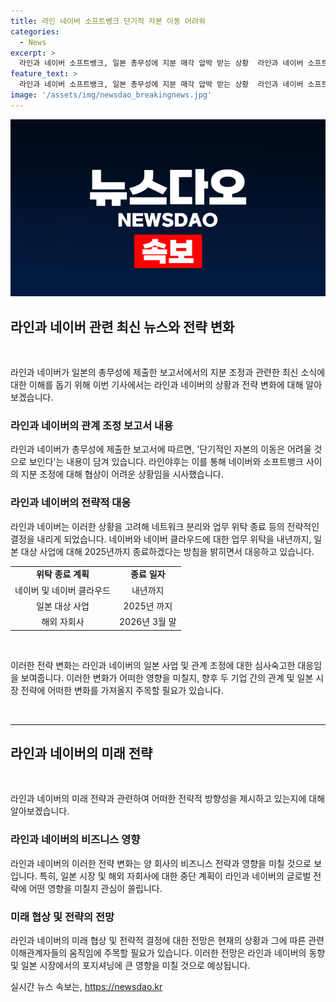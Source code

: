```yaml
---
title: 라인 네이버 소프트뱅크 단기적 자본 이동 어려워
categories:
  - News
excerpt: >
  라인과 네이버 소프트뱅크, 일본 총무성에 지분 매각 압박 받는 상황  라인과 네이버 소프트뱅크가 일본 총무성에 제출한 보고서에서 단기적인 자본 이동이 어렵다고 밝혀, 양사 간의 지분 조정이 어렵다는 것으로 알려졌다. 일본 정부의 A홀딩스 지분 매각 압력 속에서 라인야후는 네이버와의 관계를 재평가하며 네트워크 분리와 업무 위탁 종료일을 앞당기는 등의 대응을 결정했다. 네이버는 라인의 성공과 동남아시아 사업을 고려하며 장기화될 것으로 보인다.
feature_text: >
  라인과 네이버 소프트뱅크, 일본 총무성에 지분 매각 압박 받는 상황  라인과 네이버 소프트뱅크가 일본 총무성에 제출한 보고서에서 단기적인 자본 이동이 어렵다고 밝혀, 양사 간의 지분 조정이 어렵다는 것으로 알려졌다. 일본 정부의 A홀딩스 지분 매각 압력 속에서 라인야후는 네이버와의 관계를 재평가하며 네트워크 분리와 업무 위탁 종료일을 앞당기는 등의 대응을 결정했다. 네이버는 라인의 성공과 동남아시아 사업을 고려하며 장기화될 것으로 보인다.
image: '/assets/img/newsdao_breakingnews.jpg'
---
```


<p><img src="/assets/img/newsdao_breakingnews.jpg" alt="ranknews 속보" /></p>

<h2 data-ke-size="size26">라인과 네이버 관련 최신 뉴스와 전략 변화</h2>

<p data-ke-size="size16">&nbsp;</p>

<p>라인과 네이버가 일본의 총무성에 제출한 보고서에서의 지분 조정과 관련한 최신 소식에 대한 이해를 돕기 위해 이번 기사에서는 라인과 네이버의 상황과 전략 변화에 대해 알아보겠습니다.</p>

<h3>라인과 네이버의 관계 조정 보고서 내용</h3>

<p data-ke-size="size16">라인과 네이버가 총무성에 제출한 보고서에 따르면, '단기적인 자본의 이동은 어려울 것으로 보인다'는 내용이 담겨 있습니다. 라인야후는 이를 통해 네이버와 소프트뱅크 사이의 지분 조정에 대해 협상이 어려운 상황임을 시사했습니다.</p>

<h3>라인과 네이버의 전략적 대응</h3>

<p data-ke-size="size16">라인과 네이버는 이러한 상황을 고려해 네트워크 분리와 업무 위탁 종료 등의 전략적인 결정을 내리게 되었습니다. 네이버와 네이버 클라우드에 대한 업무 위탁을 내년까지, 일본 대상 사업에 대해 2025년까지 종료하겠다는 방침을 밝히면서 대응하고 있습니다.</p>

<table>
  <tbody>
    <tr>
      <td style="text-align: center; height: 17px;"><b>위탁 종료 계획</b></td>
      <td style="text-align: center; height: 17px;"><b>종료 일자</b></td>
    </tr>
    <tr>
      <td style="text-align: center; height: 17px;">네이버 및 네이버 클라우드</td>
      <td style="text-align: center; height: 17px;">내년까지</td>
    </tr>
    <tr>
      <td style="text-align: center; height: 17px;">일본 대상 사업</td>
      <td style="text-align: center; height: 17px;">2025년 까지</td>
    </tr>
    <tr>
      <td style="text-align: center; height: 17px;">해외 자회사</td>
      <td style="text-align: center; height: 17px;">2026년 3월 말</td>
    </tr>
  </tbody>
</table>

<p data-ke-size="size16">&nbsp;</p>

<p>이러한 전략 변화는 라인과 네이버의 일본 사업 및 관계 조정에 대한 심사숙고한 대응임을 보여줍니다. 이러한 변화가 어떠한 영향을 미칠지, 향후 두 기업 간의 관계 및 일본 시장 전략에 어떠한 변화를 가져올지 주목할 필요가 있습니다.</p>

<p data-ke-size="size16">&nbsp;</p>

<hr>

<h2 data-ke-size="size26">라인과 네이버의 미래 전략</h2>

<p data-ke-size="size16">&nbsp;</p>

<p>라인과 네이버의 미래 전략과 관련하여 어떠한 전략적 방향성을 제시하고 있는지에 대해 알아보겠습니다.</p>

<h3>라인과 네이버의 비즈니스 영향</h3>

<p data-ke-size="size16">라인과 네이버의 이러한 전략 변화는 양 회사의 비즈니스 전략과 영향을 미칠 것으로 보입니다. 특히, 일본 시장 및 해외 자회사에 대한 중단 계획이 라인과 네이버의 글로벌 전략에 어떤 영향을 미칠지 관심이 쏠립니다.</p>

<h3>미래 협상 및 전략의 전망</h3>

<p data-ke-size="size16">라인과 네이버의 미래 협상 및 전략적 결정에 대한 전망은 현재의 상황과 그에 따른 관련 이해관계자들의 움직임에 주목할 필요가 있습니다. 이러한 전망은 라인과 네이버의 동향 및 일본 시장에서의 포지셔닝에 큰 영향을 미칠 것으로 예상됩니다.</p>
실시간 뉴스 속보는, <a href="https://newsdao.kr" rel="dofollow">https://newsdao.kr</a>


